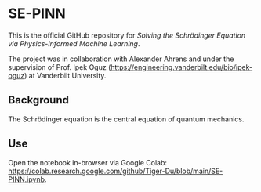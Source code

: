 # SE-PINN

This is the official GitHub repository for _Solving the Schrödinger Equation via Physics-Informed Machine Learning_.

The project was in collaboration with Alexander Ahrens and under the supervision of Prof. Ipek Oguz (https://engineering.vanderbilt.edu/bio/ipek-oguz) at Vanderbilt University.

## Background

The Schrödinger equation is the central equation of quantum mechanics.

## Use

Open the notebook in-browser via Google Colab: https://colab.research.google.com/github/Tiger-Du/blob/main/SE-PINN.ipynb.

